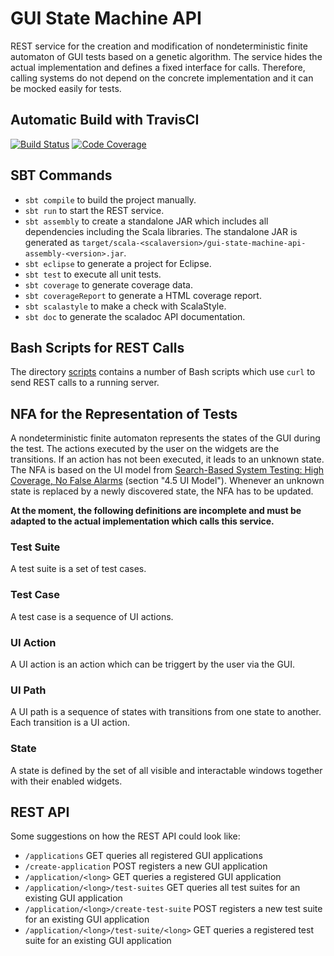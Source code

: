# GUI State Machine API

REST service for the creation and modification of nondeterministic finite automaton of GUI tests based on a genetic algorithm.
The service hides the actual implementation and defines a fixed interface for calls.
Therefore, calling systems do not depend on the concrete implementation and it can be mocked easily for tests.

## Automatic Build with TravisCI
[![Build Status](https://travis-ci.org/retest/gui-state-machine-api.svg?branch=master)](https://travis-ci.org/retest/gui-state-machine-api)
[![Code Coverage](https://img.shields.io/codecov/c/github/retest/gui-state-machine-api/master.svg)](https://codecov.io/github/retest/gui-state-machine-api?branch=master)

## SBT Commands
* `sbt compile` to build the project manually.
* `sbt run` to start the REST service.
* `sbt assembly` to create a standalone JAR which includes all dependencies including the Scala libraries. The standalone JAR is generated as `target/scala-<scalaversion>/gui-state-machine-api-assembly-<version>.jar`.
* `sbt eclipse` to generate a project for Eclipse.
* `sbt test` to execute all unit tests.
* `sbt coverage` to generate coverage data.
* `sbt coverageReport` to generate a HTML coverage report.
* `sbt scalastyle` to make a check with ScalaStyle.
* `sbt doc` to generate the scaladoc API documentation.

## Bash Scripts for REST Calls
The directory [scripts](./scripts) contains a number of Bash scripts which use `curl` to send REST calls to a running server.

## NFA for the Representation of Tests
A nondeterministic finite automaton represents the states of the GUI during the test.
The actions executed by the user on the widgets are the transitions.
If an action has not been executed, it leads to an unknown state.
The NFA is based on the UI model from [Search-Based System Testing: High Coverage, No False Alarms](http://www.specmate.org/papers/2012-07-Search-basedSystemTesting-HighCoverageNoFalseAlarms.pdf) (section "4.5 UI Model").
Whenever an unknown state is replaced by a newly discovered state, the NFA has to be updated.

**At the moment, the following definitions are incomplete and must be adapted to the actual implementation which calls this service.**

### Test Suite
A test suite is a set of test cases.

### Test Case
A test case is a sequence of UI actions.

### UI Action
A UI action is an action which can be triggert by the user via the GUI.

### UI Path
A UI path is a sequence of states with transitions from one state to another.
Each transition is a UI action.

### State
A state is defined by the set of all visible and interactable windows together with their enabled widgets.

## REST API
Some suggestions on how the REST API could look like:

* `/applications` GET queries all registered GUI applications
* `/create-application` POST registers a new GUI application
* `/application/<long>` GET queries a registered GUI application
* `/application/<long>/test-suites` GET queries all test suites for an existing GUI application
* `/application/<long>/create-test-suite` POST registers a new test suite for an existing GUI application
* `/application/<long>/test-suite/<long>` GET queries a registered test suite for an existing GUI application